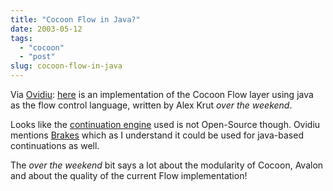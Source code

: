```yaml
---
title: "Cocoon Flow in Java?"
date: 2003-05-12
tags: 
  - "cocoon"
  - "post"
slug: cocoon-flow-in-java
---
```


Via [Ovidiu](http://www.webweavertech.com/ovidiu/weblog/archives/000256.html): [here](http://www.freeroller.net/page/alexkrut/20030511) is an implementation of the Cocoon Flow layer using java as the flow control language, written by Alex Krut _over the weekend_.

Looks like the [continuation engine](http://www.velare.com/product/atct.htm) used is not Open-Source though. Ovidiu mentions [Brakes](http://www.cs.kuleuven.ac.be/~tim/MOS/brakes.html) which as I understand it could be used for java-based continuations as well.

The _over the weekend_ bit says a lot about the modularity of Cocoon, Avalon and about the quality of the current Flow implementation!
